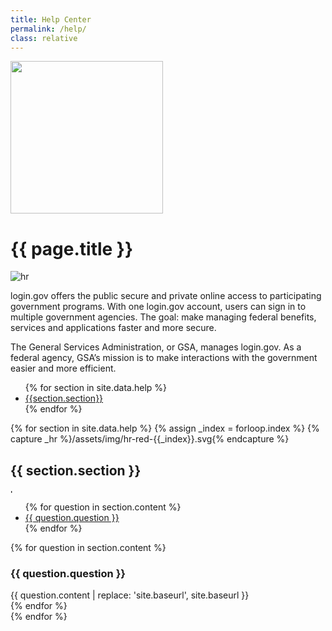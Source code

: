 ```yaml
---
title: Help Center
permalink: /help/
class: relative
---
```


<div class="bg-navy">
  <div class="container cntnr-wide px2 py5">
    <img alt="" width="244" class="mt1 mx4 right md-show" src="{{ '/assets/img/help-center.svg' | relative_url }}">
    <h1 class="mt0 mb1 white">
      {{ page.title }}
    </h1><img alt="hr" class="mb3" src="{{ '/assets/img/hr-red-4.svg' | relative_url }}">
    <div class="overflow-hidden white fs-20p serif">
      <p>
        login.gov offers the public secure and private online access to participating government programs. With one login.gov account, users can sign in to multiple government agencies. The goal: make managing federal benefits, services and applications faster and more secure.
      </p>
      <p>
        The General Services Administration, or GSA, manages login.gov. As a federal agency, GSA’s mission is to make interactions with the government easier and more efficient.
      </p>
    </div>
  </div>
</div>
<div class="bg-white">
  <div class="container cntnr-wide px2 pt4 pb5">
    <div class="clearfix">
      <nav id="pb-nav--side-cntnr" class="sm-col-right sm-col-3 sm-show">
        <ul id="pb-nav--side" class="list-reset pt2 red nav">
          {% for section in site.data.help %}
            <li class="mb2"><a class="h5 serif" href="#{{section.anchor}}">{{section.section}}</a></li>
          {% endfor %}
        </ul>
      </nav>
      <div class="sm-col sm-col-8">
        {% for section in site.data.help %}
          {% assign _index = forloop.index %}
          {% capture _hr %}/assets/img/hr-red-{{_index}}.svg{% endcapture %}
            <div id="{{ section.anchor }}" class="mb4 pt2">
              <h2 class="mt0 mb1">
              {{ section.section }}
              </h2><img alt="hr" class="mb3" src="{{ _hr | prepend: site.baseurl }}" height="6">
                <ul class="mb3 pb2 bold list-reset list-arrow teal-dots js-smooth-scroll border-bottom border-light-blue">
                  {% for question in section.content %}
                    <li class="mb1"><a href="#{{ question.anchor }}">{{ question.question }}</a></li>
                  {% endfor %}
                </ul>
{% for question in section.content %}
<h3 id="{{ question.anchor }}">{{ question.question }}</h3>
<div markdown="1" class="mb3 pb2 border-bottom border-light-blue h3">
{{ question.content | replace: 'site.baseurl', site.baseurl }}
</div>
{% endfor %}
            </div>
        {% endfor %}
      </div>
    </div>
  </div>
</div>
